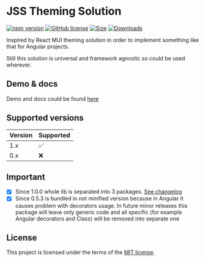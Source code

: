 # JSS Theming Solution

[![npm version](https://img.shields.io/npm/v/jss-theme.svg)](https://www.npmjs.com/package/jss-theme) [![GitHub license](https://img.shields.io/badge/license-MIT-blue.svg)](https://github.com/mopcweb/jss-theme/blob/master/LICENSE) [![Size](https://img.shields.io/bundlephobia/minzip/jss-theme.svg)](https://npmjs.org/package/jss-theme) [![Downloads](https://img.shields.io/npm/dm/jss-theme.svg)](https://npmjs.org/package/jss-theme)

Inspired by React MUI theming solution in order to implement something like that for Angular projects.

Still this solution is universal and framework agnostic so could be used wherever.

## Demo & docs

Demo and docs could be found [here](https://mopcweb.github.io/jss-theme)

## Supported versions

Version | Supported
------- | -----
  1.x   | :white_check_mark:
  0.x   | :x:


## Important

- [x] Since 1.0.0 whole lib is separated into 3 packages. [See changelog](https://github.com/mopcweb/jss-theme/blob/master/CHANGELOG.md)
- [x] Since 0.5.3 is bundled in not minified version because in Angular it causes problem with decorators usage.
In future minor releases this package will leave only generic code and all specific (for example Angular decorators and Class) will be removed into separate one

## License

This project is licensed under the terms of the [MIT license](https://github.com/mopcweb/jss-theme/blob/master/LICENSE).
